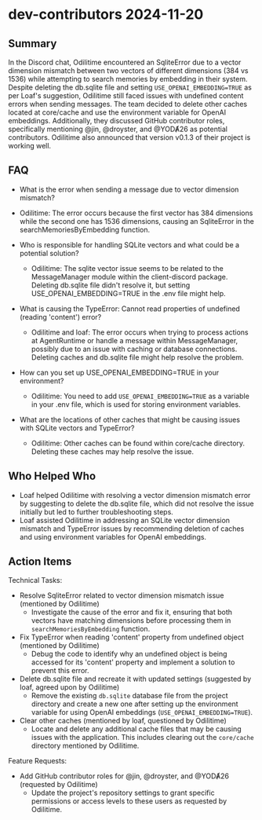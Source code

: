 # dev-contributors 2024-11-20

## Summary

In the Discord chat, Odilitime encountered an SqliteError due to a vector dimension mismatch between two vectors of
different dimensions (384 vs 1536) while attempting to search memories by embedding in their system. Despite deleting
the db.sqlite file and setting `USE_OPENAI_EMBEDDING=TRUE` as per Loaf's suggestion, Odilitime still faced issues with
undefined content errors when sending messages. The team decided to delete other caches located at core/cache and use
the environment variable for OpenAI embeddings. Additionally, they discussed GitHub contributor roles, specifically
mentioning @jin, @droyster, and @YODȺ26 as potential contributors. Odilitime also announced that version v0.1.3 of their
project is working well.

## FAQ

- What is the error when sending a message due to vector dimension mismatch?
- Odilitime: The error occurs because the first vector has 384 dimensions while the second one has 1536 dimensions,
  causing an SqliteError in the searchMemoriesByEmbedding function.

- Who is responsible for handling SQLite vectors and what could be a potential solution?

    - Odilitime: The sqlite vector issue seems to be related to the MessageManager module within the client-discord
      package. Deleting db.sqlite file didn't resolve it, but setting USE_OPENAI_EMBEDDING=TRUE in the .env file might
      help.

- What is causing the TypeError: Cannot read properties of undefined (reading 'content') error?

    - Odilitime and loaf: The error occurs when trying to process actions at AgentRuntime or handle a message within
      MessageManager, possibly due to an issue with caching or database connections. Deleting caches and db.sqlite file
      might help resolve the problem.

- How can you set up USE_OPENAI_EMBEDDING=TRUE in your environment?

    - Odilitime: You need to add `USE_OPENAI_EMBEDDING=TRUE` as a variable in your .env file, which is used for storing
      environment variables.

- What are the locations of other caches that might be causing issues with SQLite vectors and TypeError?
    - Odilitime: Other caches can be found within core/cache directory. Deleting these caches may help resolve the
      issue.

## Who Helped Who

- Loaf helped Odilitime with resolving a vector dimension mismatch error by suggesting to delete the db.sqlite file,
  which did not resolve the issue initially but led to further troubleshooting steps.
- Loaf assisted Odilitime in addressing an SQLite vector dimension mismatch and TypeError issues by recommending deletion of caches and using environment variables for OpenAI embeddings.

## Action Items

Technical Tasks:

- Resolve SqliteError related to vector dimension mismatch issue (mentioned by Odilitime)
    - Investigate the cause of the error and fix it, ensuring that both vectors have matching dimensions before
      processing them in `searchMemoriesByEmbedding` function.
- Fix TypeError when reading 'content' property from undefined object (mentioned by Odilitime)
    - Debug the code to identify why an undefined object is being accessed for its 'content' property and implement a
      solution to prevent this error.
- Delete db.sqlite file and recreate it with updated settings (suggested by loaf, agreed upon by Odilitime)
    - Remove the existing `db.sqlite` database file from the project directory and create a new one after setting up the
      environment variable for using OpenAI embeddings (`USE_OPENAI_EMBEDDING=TRUE`).
- Clear other caches (mentioned by loaf, questioned by Odilitime)
    - Locate and delete any additional cache files that may be causing issues with the application. This includes
      clearing out the `core/cache` directory mentioned by Odilitime.

Feature Requests:

- Add GitHub contributor roles for @jin, @droyster, and @YODȺ26 (requested by Odilitime)
    - Update the project's repository settings to grant specific permissions or access levels to these users as
      requested by Odilitime.
